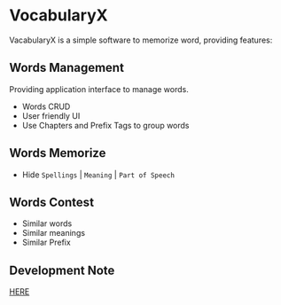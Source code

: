 # VocabularyX

VacabularyX is a simple software to memorize word, providing features:

## Words Management

Providing application interface to manage words. 

- Words CRUD
- User friendly UI
- Use Chapters and Prefix Tags to group words

## Words Memorize

- Hide `Spellings` | `Meaning` | `Part of Speech`

## Words Contest

- Similar words
- Similar meanings
- Similar Prefix

## Development Note

[HERE](docs/development-note.md)